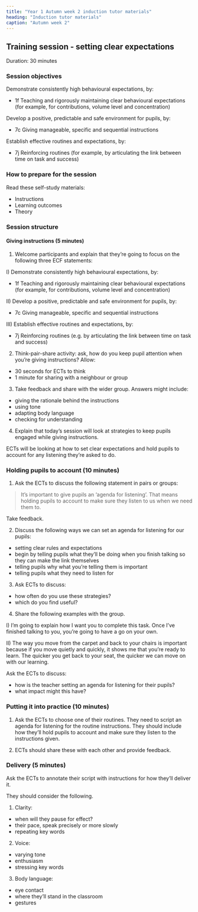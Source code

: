 ```yaml
---
title: "Year 1 Autumn week 2 induction tutor materials"
heading: "Induction tutor materials"
caption: "Autumn week 2"
---
```


## Training session - setting clear expectations

Duration: 30 minutes

### Session objectives

Demonstrate consistently high behavioural expectations, by:

- 1f Teaching and rigorously maintaining clear behavioural expectations (for example, for contributions, volume level and concentration)

Develop a positive, predictable and safe environment for pupils, by: 

- 7c Giving manageable, specific and sequential instructions

Establish effective routines and expectations, by: 

- 7j Reinforcing routines (for example, by articulating the link between time on task and success)

### How to prepare for the session

Read these self-study materials:

- Instructions
- Learning outcomes
- Theory

### Session structure

#### Giving instructions (5 minutes)

1. Welcome participants and explain that they’re going to focus on the following three ECF statements:

I) Demonstrate consistently high behavioural expectations, by:

- 1f Teaching and rigorously maintaining clear behavioural expectations (for example, for contributions, volume level and concentration)

II) Develop a positive, predictable and safe environment for pupils, by:

- 7c Giving manageable, specific and sequential instructions

III) Establish effective routines and expectations, by:

- 7j Reinforcing routines (e.g. by articulating the link between time on task and success)

2. Think-pair-share activity: ask, how do you keep pupil attention when you’re giving instructions?
Allow:

- 30 seconds for ECTs to think
- 1 minute for sharing with a neighbour or group

3. Take feedback and share with the wider group.
Answers might include:

- giving the rationale behind the instructions 
- using tone
- adapting body language
- checking for understanding

4. Explain that today’s session will look at strategies to keep pupils engaged while giving instructions.

ECTs will be looking at how to set clear expectations and hold pupils to account for any listening 	they’re asked to do.

### Holding pupils to account (10 minutes)

1. Ask the ECTs to discuss the following statement in pairs or groups:

>It’s important to give pupils an ‘agenda for listening’. That means holding pupils to account to make sure they listen to us when we need them to.

Take feedback.

2. Discuss the following ways we can set an agenda for listening for our pupils:

- setting clear rules and expectations
- begin by telling pupils what they’ll be doing when you finish talking so they can make the link themselves
- telling pupils why what you’re telling them is important
- telling pupils what they need to listen for

3.	Ask ECTs to discuss:

- how often do you use these strategies? 
- which do you find useful?

4. Share the following examples with the group.

I) I’m going to explain how I want you to complete this task. Once I’ve finished talking to you, you’re going to have a go on your own.

II)	The way you move from the carpet and back to your chairs is important because if you move quietly and quickly, it shows me that you’re ready to learn. The quicker you get back to your seat, the quicker we can move on with our learning.

Ask the ECTs to discuss:

- how is the teacher setting an agenda for listening for their pupils?
- what impact might this have?

### Putting it into practice (10 minutes)

1. Ask the ECTs to choose one of their routines. They need to script an agenda for listening for the routine instructions. They should include how they’ll hold pupils to account and make sure they listen to the instructions given.

2. ECTs should share these with each other and provide feedback.

### Delivery (5 minutes)

Ask the ECTs to annotate their script with instructions for how they’ll deliver it.

They should consider the following.

1. Clarity:

- when will they pause for effect? 
- their pace, speak precisely or more slowly 
- repeating key words

2. Voice:

- varying tone 
- enthusiasm 
- stressing key words

3. Body language: 

- eye contact 
- where they’ll stand in the classroom
- gestures
